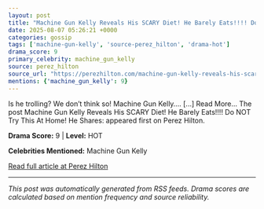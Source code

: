```yaml
---
layout: post
title: "Machine Gun Kelly Reveals His SCARY Diet! He Barely Eats!!!! Do NOT Try This At Home! He Shares:"
date: 2025-08-07 05:26:21 +0000
categories: gossip
tags: ['machine-gun-kelly', 'source-perez_hilton', 'drama-hot']
drama_score: 9
primary_celebrity: machine_gun_kelly
source: perez_hilton
source_url: "https://perezhilton.com/machine-gun-kelly-reveals-his-scary-diet-he-barely-eats-do-not-try-this-at-home-he-shares/"
mentions: {'machine_gun_kelly': 9}
---
```


Is he trolling? We don&#8217;t think so! Machine Gun Kelly&#8230;. [...] Read More... The post Machine Gun Kelly Reveals His SCARY Diet! He Barely Eats!!!! Do NOT Try This At Home! He Shares: appeared first on Perez Hilton.

**Drama Score:** 9 | **Level:** HOT

**Celebrities Mentioned:** Machine Gun Kelly

[Read full article at Perez Hilton](https://perezhilton.com/machine-gun-kelly-reveals-his-scary-diet-he-barely-eats-do-not-try-this-at-home-he-shares/)

---
*This post was automatically generated from RSS feeds. Drama scores are calculated based on mention frequency and source reliability.*
